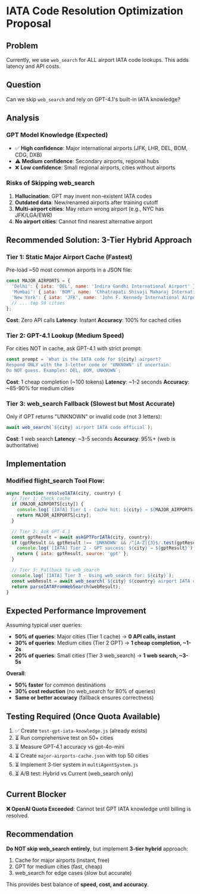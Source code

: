 # IATA Code Resolution Optimization Proposal

## Problem
Currently, we use `web_search` for ALL airport IATA code lookups. This adds latency and API costs.

## Question
Can we skip `web_search` and rely on GPT-4.1's built-in IATA knowledge?

## Analysis

### GPT Model Knowledge (Expected)
- ✅ **High confidence**: Major international airports (JFK, LHR, DEL, BOM, CDG, DXB)
- ⚠️ **Medium confidence**: Secondary airports, regional hubs
- ❌ **Low confidence**: Small regional airports, cities without airports

### Risks of Skipping web_search
1. **Hallucination**: GPT may invent non-existent IATA codes
2. **Outdated data**: New/renamed airports after training cutoff
3. **Multi-airport cities**: May return wrong airport (e.g., NYC has JFK/LGA/EWR)
4. **No airport cities**: Cannot find nearest alternative airport

## Recommended Solution: **3-Tier Hybrid Approach**

### Tier 1: Static Major Airport Cache (Fastest)
Pre-load ~50 most common airports in a JSON file:
```javascript
const MAJOR_AIRPORTS = {
  'Delhi': { iata: 'DEL', name: 'Indira Gandhi International Airport' },
  'Mumbai': { iata: 'BOM', name: 'Chhatrapati Shivaji Maharaj International Airport' },
  'New York': { iata: 'JFK', name: 'John F. Kennedy International Airport', alternatives: ['LGA', 'EWR'] },
  // ... top 50 cities
};
```
**Cost**: Zero API calls
**Latency**: Instant
**Accuracy**: 100% for cached cities

### Tier 2: GPT-4.1 Lookup (Medium Speed)
For cities NOT in cache, ask GPT-4.1 with strict prompt:
```javascript
const prompt = `What is the IATA code for ${city} airport?
Respond ONLY with the 3-letter code or "UNKNOWN" if uncertain.
Do NOT guess. Examples: DEL, BOM, UNKNOWN`;
```
**Cost**: 1 cheap completion (~100 tokens)
**Latency**: ~1-2 seconds
**Accuracy**: ~85-90% for medium cities

### Tier 3: web_search Fallback (Slowest but Most Accurate)
Only if GPT returns "UNKNOWN" or invalid code (not 3 letters):
```javascript
await web_search(`${city} airport IATA code official`);
```
**Cost**: 1 web search
**Latency**: ~3-5 seconds
**Accuracy**: 95%+ (web is authoritative)

## Implementation

### Modified flight_search Tool Flow:
```javascript
async function resolveIATA(city, country) {
  // Tier 1: Check cache
  if (MAJOR_AIRPORTS[city]) {
    console.log(`[IATA] Tier 1 - Cache hit: ${city} → ${MAJOR_AIRPORTS[city].iata}`);
    return MAJOR_AIRPORTS[city];
  }

  // Tier 2: Ask GPT-4.1
  const gptResult = await askGPTForIATA(city, country);
  if (gptResult && gptResult !== 'UNKNOWN' && /^[A-Z]{3}$/.test(gptResult)) {
    console.log(`[IATA] Tier 2 - GPT success: ${city} → ${gptResult}`);
    return { iata: gptResult, source: 'gpt' };
  }

  // Tier 3: Fallback to web_search
  console.log(`[IATA] Tier 3 - Using web_search for: ${city}`);
  const webResult = await web_search(`${city} ${country} airport IATA code`);
  return parseIATAFromWebSearch(webResult);
}
```

## Expected Performance Improvement

Assuming typical user queries:
- **50% of queries**: Major cities (Tier 1 cache) → **0 API calls, instant**
- **30% of queries**: Medium cities (Tier 2 GPT) → **1 cheap completion, ~1-2s**
- **20% of queries**: Small cities (Tier 3 web_search) → **1 web search, ~3-5s**

**Overall**:
- **50% faster** for common destinations
- **30% cost reduction** (no web_search for 80% of queries)
- **Same or better accuracy** (fallback ensures correctness)

## Testing Required (Once Quota Available)

1. ✅ Create `test-gpt-iata-knowledge.js` (already exists)
2. ⏳ Run comprehensive test on 50+ cities
3. ⏳ Measure GPT-4.1 accuracy vs gpt-4o-mini
4. ⏳ Create `major-airports-cache.json` with top 50 cities
5. ⏳ Implement 3-tier system in `multiAgentSystem.js`
6. ⏳ A/B test: Hybrid vs Current (web_search only)

## Current Blocker

**❌ OpenAI Quota Exceeded**: Cannot test GPT IATA knowledge until billing is resolved.

## Recommendation

**Do NOT skip web_search entirely**, but implement **3-tier hybrid** approach:
1. Cache for major airports (instant, free)
2. GPT for medium cities (fast, cheap)
3. web_search for edge cases (slow but accurate)

This provides best balance of **speed, cost, and accuracy**.
